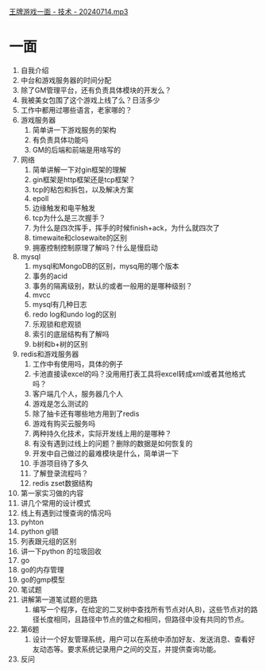 [王牌游戏一面 - 技术 - 20240714.mp3](https://www.yuque.com/attachments/yuque/0/2024/mp3/22219483/1720931255675-521679d0-9313-4b6c-bce2-7fc65e6c81aa.mp3?_lake_card=%7B%22src%22%3A%22https%3A%2F%2Fwww.yuque.com%2Fattachments%2Fyuque%2F0%2F2024%2Fmp3%2F22219483%2F1720931255675-521679d0-9313-4b6c-bce2-7fc65e6c81aa.mp3%22%2C%22name%22%3A%22%E7%8E%8B%E7%89%8C%E6%B8%B8%E6%88%8F%E4%B8%80%E9%9D%A2%20-%20%E6%8A%80%E6%9C%AF%20-%2020240714.mp3%22%2C%22size%22%3A153010596%2C%22ext%22%3A%22mp3%22%2C%22source%22%3A%22%22%2C%22status%22%3A%22done%22%2C%22download%22%3Atrue%2C%22taskId%22%3A%22ud7581c05-9cdb-4498-9552-154edf6cc64%22%2C%22taskType%22%3A%22upload%22%2C%22type%22%3A%22audio%2Fmpeg%22%2C%22__spacing%22%3A%22both%22%2C%22mode%22%3A%22title%22%2C%22id%22%3A%22u458900e8%22%2C%22margin%22%3A%7B%22top%22%3Atrue%2C%22bottom%22%3Atrue%7D%2C%22card%22%3A%22file%22%7D)
# 一面

1. 自我介绍
2. 中台和游戏服务器的时间分配
3. 除了GM管理平台，还有负责具体模块的开发么？
4. 我被美女包围了这个游戏上线了么？日活多少
5. 工作中都用过哪些语言，老家哪的？
6. 游戏服务器
   1. 简单讲一下游戏服务的架构
   2. 有负责具体功能吗
   3. GM的后端和前端是用啥写的
7. 网络
   1. 简单讲解一下对gin框架的理解
   2. gin框架是http框架还是tcp框架？
   3. tcp的粘包和拆包，以及解决方案
   4. epoll
   5. 边缘触发和电平触发
   6. tcp为什么是三次握手？
   7. 为什么是四次挥手，挥手的时候finish+ack，为什么就四次了
   8. timewaite和closewaite的区别
   9. 拥塞控制控制原理了解吗？什么是慢启动
8. mysql
   1. mysql和MongoDB的区别，mysq用的哪个版本
   2. 事务的acid
   3. 事务的隔离级别，默认的或者一般用的是哪种级别？
   4. mvcc
   5. mysql有几种日志
   6. redo log和undo log的区别
   7. 乐观锁和悲观锁
   8. 索引的底层结构有了解吗
   9. b树和b+树的区别
9. redis和游戏服务器
   1. 工作中有使用吗，具体的例子
   2. 卡池直接读excel的吗？没用用打表工具将excel转成xml或者其他格式吗？
   3. 客户端几个人，服务器几个人
   4. 游戏是怎么测试的
   5. 除了抽卡还有哪些地方用到了redis
   6. 游戏有购买云服务吗
   7. 两种持久化技术，实际开发线上用的是哪种？
   8. 有没有遇到过线上的问题？删除的数据是如何恢复的
   9. 开发中自己做过的最难模块是什么，简单讲一下
   10. 手游项目待了多久
   11. 了解登录流程吗？
   12. redis zset数据结构
10. 第一家实习做的内容
11. 讲几个常用的设计模式
12. 线上有遇到过慢查询的情况吗
13. pyhton
   1. python gl锁
   2. 列表跟元组的区别
   3. 讲一下python 的垃圾回收
14. go
   1. go的内存管理
   2. go的gmp模型
15. 笔试题
   1. 讲解第一道笔试题的思路
      1. 编写一个程序，在给定的二叉树中查找所有节点对(A,B)，这些节点对的路径长度相同，且路径中节点的值之和相同，但路径中没有共同的节点。
   2. 第6题
      1. 设计一个好友管理系统，用户可以在系统中添加好友、发送消息、查看好友动态等。要求系统记录用户之间的交互，并提供查询功能。
16. 反问
